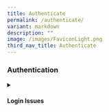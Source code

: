 ```yaml
---
title: Authenticate
permalink: /authenticate/
variant: markdown
description: ""
image: /images/FaviconLight.png
third_nav_title: Authenticate
---
```

<h3>Authentication</h3>
<details>
 <summary><h4>Login Issues</h4></summary>
<ul>
  <li><a target="_blank" href="/login-troubleshooting/authentication/log-in-with-mims-teacher/">Log In with MIMS (Teacher)</a></li>
  <li><a target="_blank" href="/login-troubleshooting/authentication/reset-sls-password-teacher/">Reset SLS Password (Teacher)</a></li>
  <li><a target="_blank" href="/login-troubleshooting/authentication/password-reset-email/">Password Reset Email</a></li>
  <li><a target="_blank" href="/login-troubleshooting/authentication/locked-account/">Locked Account</a></li>
</ul>
</details>